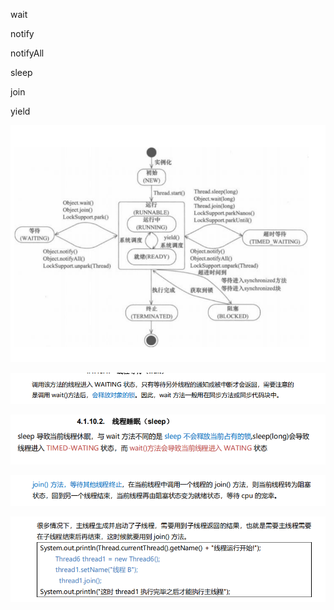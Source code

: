 wait

notify

notifyAll

sleep

join

yield

![image-20210223192027964](assets/image-20210223192027964.png)

![image-20210223192107656](assets/image-20210223192107656.png)

![image-20210223192123111](assets/image-20210223192123111.png)

![image-20210223192212655](assets/image-20210223192212655.png)

![image-20210223192221300](assets/image-20210223192221300.png)